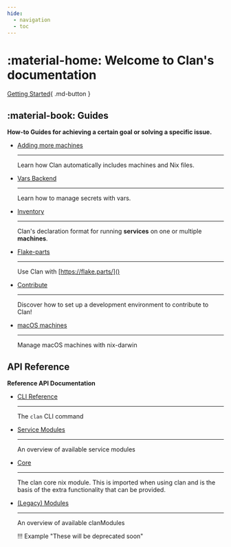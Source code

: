 ```yaml
---
hide:
  - navigation
  - toc
---
```


# :material-home: Welcome to **Clan**'s  documentation

[Getting Started](./guides/getting-started/index.md){ .md-button }

## :material-book: Guides

**How-to Guides for achieving a certain goal or solving a specific issue.**

<div class="grid cards" markdown>

-   [Adding more machines](./guides/more-machines.md)

    ---

    Learn how Clan automatically includes machines and Nix files.

-   [Vars Backend](./guides/vars-backend.md)

    ---

    Learn how to manage secrets with vars.

-   [Inventory](./guides/inventory.md)

    ---

    Clan's declaration format for running **services** on one or multiple **machines**.

-   [Flake-parts](./guides/flake-parts.md)

    ---

    Use Clan with [https://flake.parts/]()

-   [Contribute](./guides/contributing/CONTRIBUTING.md)

    ---

    Discover how to set up a development environment to contribute to Clan!

-   [macOS machines](./guides/macos.md)

    ---

    Manage macOS machines with nix-darwin

</div>

## API Reference

**Reference API Documentation**

<div class="grid cards" markdown>

-   [CLI Reference](./reference/cli/index.md)

    ---

    The `clan` CLI command

-   [Service Modules](./reference/clanServices/index.md)

    ---

    An overview of available service modules

-   [Core](./reference/clan.core/index.md)

    ---

    The clan core nix module.
    This is imported when using clan and is the basis of the extra functionality
    that can be provided.

-   [(Legacy) Modules](./reference/clanModules/index.md)

    ---

    An overview of available clanModules

    !!! Example "These will be deprecated soon"


</div>
